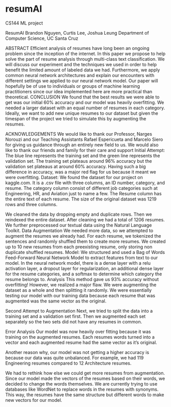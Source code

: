 # resumAI
CS144 ML project

ResumAI
Brandon Nguyen, Curtis Lee, Joshua Leung
Department of Computer Science, UC Santa Cruz

ABSTRACT
Efficient analysis of resumes have long been an ongoing problem since the inception of the internet. In this paper we propose to help solve the part of resume analysis through multi-class text classification. We will discuss our experiment and the techniques we used in order to help benefit the limited amount of labeled data we had. Furthermore, we apply common neural network architectures and explain our encounters with different settings we applied to our neural network model. Our paper will hopefully be of use to individuals or groups of machine learning practitioners since our idea implemented here are more practical than theoretical.
CONCLUSION
We found that the best results we were able to get was our initial 60% accuracy and our model was heavily overfitting. We needed a larger dataset with an equal number of resumes in each category. Ideally, we want to add new unique resumes to our dataset but given the timespan of the project we tried to simulate this by augmenting the resumes. 

ACKNOWLEDGEMENTS
We would like to thank our Professor, Narges Norouzi and our Teaching Assistants Rafael Espericueta and Marcelo Siero for giving us guidance through an entirely new field to us.
We would also like to thank our friends and family for their care and support 
Initial Attempt:
The blue line represents the training set and the green line represents the validation set. The training set plateaus around 96% accuracy but the validation set plateaus at around 60% accuracy. Having such a big difference in accuracy, was a major red flag for us because it meant we were overfitting.
Dataset:
We found the dataset for our project on kaggle.com. It is a .csv file with three columns, an ID number, category, and resume. The category column consist of different job categories such at Engineering, HR, and Aviation just to name a few. The Resume column has the entire text of each resume. The size of the original dataset was 1219 rows and three columns.

We cleaned the data by dropping empty and duplicate rows. Then we reindexed the entire dataset. After cleaning we had a total of 1206 resumes. We further preprocessed our textual data using the Natural Language Toolkit.
Data Augmentation
We needed more data, so we attempted to augment the resumes we already had. For each resume, we tokenized the sentences and randomly shuffled them to create more resumes. We created up to 10 new resumes from each preexisting resume, only storing non duplicate shuffled resumes.
Model:
We structured and used a Bag of Words Feed-Forward Neural Network Model to extract features from text to our model. In the neural network model, there is a dense layer with a relu activation layer, a dropout layer for regularization, an additional dense layer for the resume categories, and a softmax to determine which category the resume belongs to. 
Analysis
This method gave us 93% accuracy without overfitting! However, we realized a major flaw. We were augmenting the dataset as a whole and then splitting it randomly. We were essentially testing our model with our training data because each resume that was augmented was the same vector as the original.

Second Attempt to Augmentation
Next, we tried to split the data into a training set and a validation set first. Then we augmented each set separately so the two sets did not have any resumes in common. 

Error Analysis
Our model was now heavily over fitting because it was training on the augmented resumes. Each resumes words  turned into a vector and each augmented resume had the same vector as it’s original. 

Another reason why, our model was not getting a higher accuracy is because our data was quite unbalanced. For example, we had 119 Engineering resumes compared to 12 Architecture resumes.

We had to rethink how else we could get more resumes from augmentation. Since our model made the vectors of the resumes based on their words, we decided to change the words themselves. We are currently trying to use databases like WordNet to replace words in the resumes with synonyms. This way, the resumes have the same structure but different words to make new vectors for our model.
